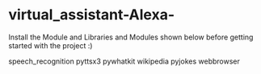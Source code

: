 # virtual_assistant-Alexa-
Install the Module and Libraries and Modules shown below before getting started with the project :)

speech_recognition
pyttsx3
pywhatkit
wikipedia
pyjokes
webbrowser
